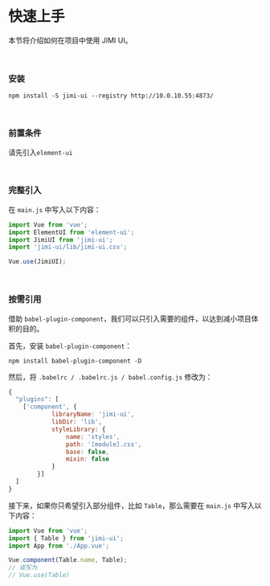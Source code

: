 # 快速上手
本节将介绍如何在项目中使用 JIMI UI。

<br />

### 安装
```
npm install -S jimi-ui --registry http://10.0.10.55:4873/
```

<br />


### 前置条件
请先引入`element-ui`

<br />


### 完整引入
在 `main.js` 中写入以下内容：
```js
import Vue from 'vue';
import ElementUI from 'element-ui';
import JimiUI from 'jimi-ui';
import 'jimi-ui/lib/jimi-ui.css';

Vue.use(JimiUI);
```

<br />

### 按需引用
借助 `babel-plugin-component`，我们可以只引入需要的组件，以达到减小项目体积的目的。

首先，安装 `babel-plugin-component`：
```
npm install babel-plugin-component -D
```

然后，将 `.babelrc / .babelrc.js / babel.config.js` 修改为：

```js
{
  "plugins": [
    ['component', {
            libraryName: 'jimi-ui',
            libDir: 'lib',
            styleLibrary: {
                name: 'styles',
                path: '[module].css',
                base: false,
                mixin: false
            }
        }]
  ]
}
```
接下来，如果你只希望引入部分组件，比如 `Table`，那么需要在 `main.js` 中写入以下内容：
```js
import Vue from 'vue';
import { Table } from 'jimi-ui';
import App from './App.vue';

Vue.component(Table.name, Table);
// 或写为
// Vue.use(Table)

```